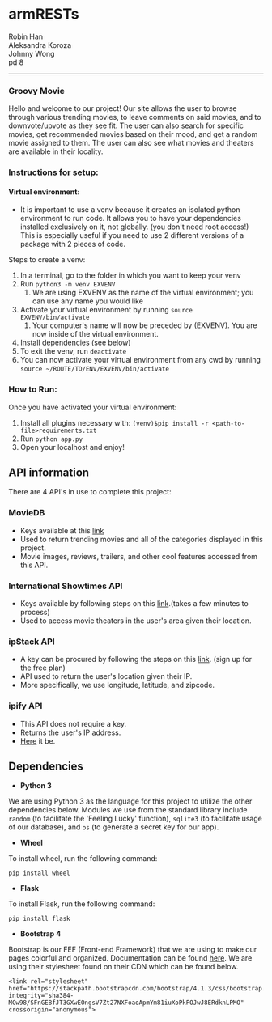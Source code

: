 # armRESTs

Robin Han  
Aleksandra Koroza  
Johnny Wong  
pd 8

---------------------  
### Groovy Movie  
Hello and welcome to our project! Our site allows the user to browse through various trending
movies, to leave comments on said movies, and to downvote/upvote as they see fit. The user can also search for specific movies, get recommended movies based on their mood, and get a random movie assigned to them. The user can also see what movies and theaters are available in their locality.

### Instructions for setup:

#### Virtual environment:
- It is important to use a venv because it creates an isolated python environment to run code.  It allows you to
have your dependencies installed exclusively on it, not globally. (you don't need root access!)  This is especially useful if you need to use 2 different versions of a package with 2 pieces of code.

Steps to create a venv:
1. In a terminal, go to the folder in which you want to keep your venv
2. Run `python3 -m venv EXVENV`
   1. We are using EXVENV as the name of the virtual environment; you can use any name you would like
3. Activate your virtual environment by running `source EXVENV/bin/activate`
   1. Your computer's name will now be preceded by (EXVENV).  You are now inside of the virtual environment.
4. Install dependencies (see below)
5. To exit the venv, run `deactivate`
6. You can now activate your virtual environment from any cwd by running `source ~/ROUTE/TO/ENV/EXVENV/bin/activate`

### How to Run:
  Once you have activated your virtual environment:
  1. Install all plugins necessary with: `(venv)$pip install -r <path-to-file>requirements.txt`
  2. Run `python app.py`
  3. Open your localhost and enjoy!

## API information
  There are 4 API's in use to complete this project:

### MovieDB
  - Keys available at this [link](https://www.themoviedb.org/documentation/api)
  - Used to return trending movies and all of the categories displayed in this project.
  - Movie images, reviews, trailers, and other cool features accessed from this API.

### International Showtimes API
  - Keys available by following steps on this [link](https://www.internationalshowtimes.com/signup.html).(takes a few minutes to process)
  - Used to access movie theaters in the user's area given their location.

### ipStack API
  - A key can be procured by following the steps on this [link](https://ipstack.com/). (sign up for the free plan)
  - API used to return the user's location given their IP.
  - More specifically, we use longitude, latitude, and zipcode.

### ipify API
  - This API does not require a key.
  - Returns the user's IP address.
  - [Here](https://www.ipify.org/) it be.

## Dependencies
- <b> Python 3 </b>

We are using Python 3 as the language for this project to utilize the other dependencies below.
Modules we use from the standard library include `random` (to facilitate the 'Feeling Lucky' function), `sqlite3` (to facilitate
usage of our database), and `os` (to generate a secret key for our app).
- <b> Wheel </b>

To install wheel, run the following command:
```
pip install wheel
```
- <b> Flask </b>

To install Flask, run the following command:
```
pip install flask
```
- <b>Bootstrap 4</b>

Bootstrap is our FEF (Front-end Framework) that we are using to make our pages colorful and organized.
Documentation can be found [here](https://getbootstrap.com/docs/4.1/getting-started/introduction/).
We are using their stylesheet found on their CDN which can be found below.
```
<link rel="stylesheet" href="https://stackpath.bootstrapcdn.com/bootstrap/4.1.3/css/bootstrap.min.css" integrity="sha384-MCw98/SFnGE8fJT3GXwEOngsV7Zt27NXFoaoApmYm81iuXoPkFOJwJ8ERdknLPMO" crossorigin="anonymous">
```
